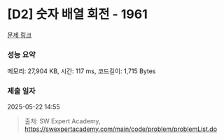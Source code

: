 # [D2] 숫자 배열 회전 - 1961 

[문제 링크](https://swexpertacademy.com/main/code/problem/problemDetail.do?contestProbId=AV5Pq-OKAVYDFAUq) 

### 성능 요약

메모리: 27,904 KB, 시간: 117 ms, 코드길이: 1,715 Bytes

### 제출 일자

2025-05-22 14:55



> 출처: SW Expert Academy, https://swexpertacademy.com/main/code/problem/problemList.do
